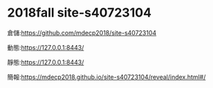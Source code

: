 # 2018fall site-s40723104

倉儲:https://github.com/mdecp2018/site-s40723104

動態:https://127.0.0.1:8443/

靜態:https://127.0.0.1:8443/

簡報:https://mdecp2018.github.io/site-s40723104/reveal/index.html#/
